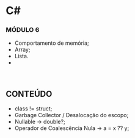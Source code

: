# C#
### MÓDULO 6
- Comportamento de memória;
- Array;
- Lista.
- 
<br>

## CONTEÚDO
- class != struct;
- Garbage Collector / Desalocação do escopo;
- Nullable -> double?;
- Operador de Coalescência Nula -> a = x ?? y;

